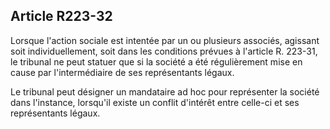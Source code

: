 Article R223-32
----
Lorsque l'action sociale est intentée par un ou plusieurs associés, agissant
soit individuellement, soit dans les conditions prévues à l'article R. 223-31,
le tribunal ne peut statuer que si la société a été régulièrement mise en cause
par l'intermédiaire de ses représentants légaux.

Le tribunal peut désigner un mandataire ad hoc pour représenter la société dans
l'instance, lorsqu'il existe un conflit d'intérêt entre celle-ci et ses
représentants légaux.
